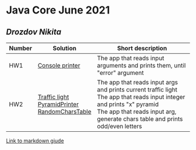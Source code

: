 # Java Core June 2021

## *Drozdov Nikita*

| Number | Solution  | Short description
| --- | --- | --- |
| HW1 | [Console printer](https://github.com/NikolaevArtem/Java_Core_June_2021/tree/feature/DrozdovNikita/src/main/java/homework_1) | The app that reads input arguments and prints them, until "error" argument |
| HW2 | [Traffic light](https://github.com/NikolaevArtem/Java_Core_June_2021/tree/feature/DrozdovNikita/src/main/java/homework_2/task_1) </br> [PyramidPrinter](https://github.com/NikolaevArtem/Java_Core_June_2021/tree/feature/DrozdovNikita/src/main/java/homework_2/task_2) </br> [RandomCharsTable](https://github.com/NikolaevArtem/Java_Core_June_2021/tree/feature/DrozdovNikita/src/main/java/homework_2/task_3)| The app that reads input args and prints current traffic light </br> The app that reads input integer and prints "x" pyramid </br> The app that reads input arg, generate chars table and prints odd/even letters |

[Link to markdown giude](https://github.com/adam-p/markdown-here/wiki/Markdown-Cheatsheet)
